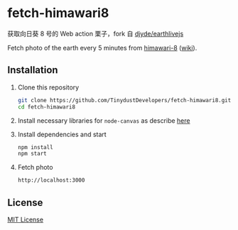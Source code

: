 fetch-himawari8
=======

获取向日葵 8 号的 Web action 栗子，fork 自 [djyde/earthlivejs](https://github.com/djyde/earthlivejs)

Fetch photo of the earth every 5 minutes from [himawari-8](http://himawari8.nict.go.jp/) ([wiki](https://en.wikipedia.org/wiki/Himawari_8)).

## Installation

1.  Clone this repository

    ```sh
    git clone https://github.com/TinydustDevelopers/fetch-himawari8.git
    cd fetch-himawari8
    ```

2.  Install necessary libraries for `node-canvas` as describe [here](https://github.com/Automattic/node-canvas#installation)

3.  Install dependencies and start

    ```sh
    npm install
    npm start
    ```

4.  Fetch photo

    ```sh
    http://localhost:3000
    ```

## License

[MIT License](LICENSE)
